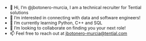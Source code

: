 - 👋 Hi, I’m @jbotonero-murcia, I am a technical recruiter for Tential solutions
- 👀 I’m interested in connecting with data and software engineers!
- 🌱 I’m currently learning Python, C++ and SQL
- 💞️ I’m looking to collaborate on finding you your next role!
- 📫 Feel free to reach out at jbotonero-murcia@tential.com

<!---
jbotonero-murcia/jbotonero-murcia is a ✨ special ✨ repository because its `README.md` (this file) appears on your GitHub profile.
You can click the Preview link to take a look at your changes.
--->
